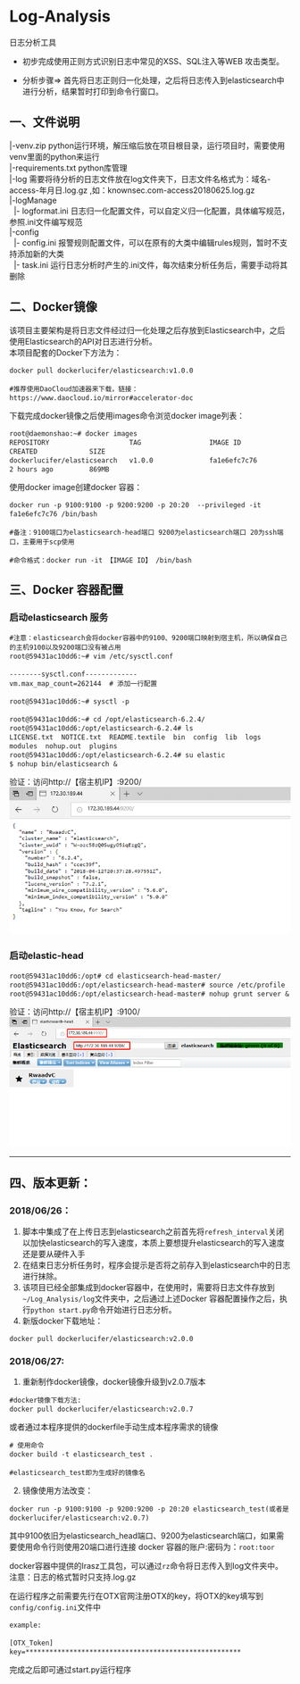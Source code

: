 # Log-Analysis
日志分析工具


* 初步完成使用正则方式识别日志中常见的XSS、SQL注入等WEB 攻击类型。

* 分析步骤=> 首先将日志正则归一化处理，之后将日志传入到elasticsearch中进行分析，结果暂时打印到命令行窗口。

## 一、文件说明

|-venv.zip    python运行环境，解压缩后放在项目根目录，运行项目时，需要使用venv里面的python来运行<br/>
|-requirements.txt    python库管理<br/>
|-log         需要将待分析的日志文件放在log文件夹下，日志文件名格式为：域名-access-年月日.log.gz ,如：knownsec.com-access20180625.log.gz<br/>
|-logManage<br/> 
&nbsp;&nbsp;|-&nbsp;logformat.ini  日志归一化配置文件，可以自定义归一化配置，具体编写规范，参照.ini文件编写规范<br/>
|-config<br/>
&nbsp;&nbsp;|-&nbsp;config.ini     报警规则配置文件，可以在原有的大类中编辑rules规则，暂时不支持添加新的大类<br/>
&nbsp;&nbsp;|-&nbsp;task.ini       运行日志分析时产生的.ini文件，每次结束分析任务后，需要手动将其删除<br/>

## 二、Docker镜像

该项目主要架构是将日志文件经过归一化处理之后存放到Elasticsearch中，之后使用Elasticsearch的API对日志进行分析。<br>
本项目配套的Docker下方法为：
```shell
docker pull dockerlucifer/elasticsearch:v1.0.0

#推荐使用DaoCloud加速器来下载，链接：https://www.daocloud.io/mirror#accelerator-doc
```
下载完成docker镜像之后使用images命令浏览docker image列表：
```shell
root@daemonshao:~# docker images
REPOSITORY                    TAG                 IMAGE ID            CREATED             SIZE
dockerlucifer/elasticsearch   v1.0.0              fa1e6efc7c76        2 hours ago         869MB
```
使用docker image创建docker 容器：
```shell
docker run -p 9100:9100 -p 9200:9200 -p 20:20  --privileged -it fa1e6efc7c76 /bin/bash

#备注：9100端口为elasticsearch-head端口 9200为elasticsearch端口 20为ssh端口，主要用于scp使用

#命令格式：docker run -it 【IMAGE ID】 /bin/bash
```

## 三、Docker 容器配置
### 启动elasticsearch 服务
```shell
#注意：elasticsearch会将docker容器中的9100、9200端口映射到宿主机，所以确保自己的主机9100以及9200端口没有被占用
root@59431ac10dd6:~# vim /etc/sysctl.conf

--------sysctl.conf-------------
vm.max_map_count=262144  # 添加一行配置

root@59431ac10dd6:~# sysctl -p

root@59431ac10dd6:~# cd /opt/elasticsearch-6.2.4/
root@59431ac10dd6:/opt/elasticsearch-6.2.4# ls      
LICENSE.txt  NOTICE.txt  README.textile  bin  config  lib  logs  modules  nohup.out  plugins
root@59431ac10dd6:/opt/elasticsearch-6.2.4# su elastic
$ nohup bin/elasticsearch &
```
验证：访问http://【宿主机IP】:9200/  <br/>
![9200](9200.png)

### 启动elastic-head
```shell
root@59431ac10dd6:/opt# cd elasticsearch-head-master/
root@59431ac10dd6:/opt/elasticsearch-head-master# source /etc/profile
root@59431ac10dd6:/opt/elasticsearch-head-master# nohup grunt server &
```
验证：访问http://【宿主机IP】:9100/ <br/>
![9100](9100.png)


--------------------

## 四、版本更新：

### 2018/06/26：
1. 脚本中集成了在上传日志到elasticsearch之前首先将`refresh_interval`关闭以加快elasticsearch的写入速度，本质上要想提升elasticsearch的写入速度还是要从硬件入手
2. 在结束日志分析任务时，程序会提示是否将之前存入到elasticsearch中的日志进行抹除。
3. 该项目已经全部集成到docker容器中，在使用时，需要将日志文件存放到`~/Log_Analysis/log`文件夹中，之后通过上述Docker 容器配置操作之后，执行`python start.py`命令开始进行日志分析。
4. 新版docker下载地址：
```shell
docker pull dockerlucifer/elasticsearch:v2.0.0
```

### 2018/06/27:
1. 重新制作docker镜像，docker镜像升级到v2.0.7版本
```shell
#docker镜像下载方法:
docker pull dockerlucifer/elasticsearch:v2.0.7
```
或者通过本程序提供的dockerfile手动生成本程序需求的镜像
```shell
# 使用命令
docker build -t elasticsearch_test .

#elasticsearch_test即为生成好的镜像名
```
2. 镜像使用方法改变：
```shell
docker run -p 9100:9100 -p 9200:9200 -p 20:20 elasticsearch_test(或者是dockerlucifer/elasticsearch:v2.0.7)
```
其中9100依旧为elasticsearch_head端口、9200为elasticsearch端口，如果需要使用命令行则使用20端口进行连接
docker 容器的账户:密码为：`root:toor`

docker容器中提供的lrasz工具包，可以通过`rz`命令将日志传入到log文件夹中。注意：日志的格式暂时只支持.log.gz

在运行程序之前需要先行在OTX官网注册OTX的key，将OTX的key填写到`config/config.ini`文件中
```shell
example:

[OTX_Token]
key=******************************************************
```

完成之后即可通过start.py运行程序